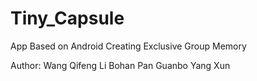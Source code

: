 # Tiny_Capsule
App Based on Android Creating Exclusive Group Memory

Author: Wang Qifeng  Li Bohan  Pan Guanbo  Yang Xun
